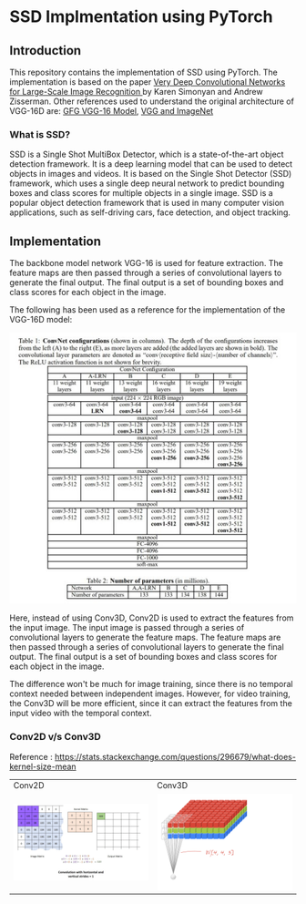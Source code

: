 # SSD Implmentation using PyTorch

## Introduction

This repository contains the implementation of SSD using PyTorch. The implementation is based on the paper [Very Deep Convolutional Networks for Large-Scale Image Recognition ](https://arxiv.org/pdf/1409.1556.pdf) by Karen Simonyan and Andrew Zisserman. Other references used to understand the original architecture of VGG-16D are: [GFG VGG-16 Model](https://www.geeksforgeeks.org/vgg-16-cnn-model/), [VGG and ImageNet](https://conx.readthedocs.io/en/latest/VGG16%20and%20ImageNet.html)

### What is SSD?

SSD is a Single Shot MultiBox Detector, which is a state-of-the-art object detection framework. It is a deep learning model that can be used to detect objects in images and videos. It is based on the Single Shot Detector (SSD) framework, which uses a single deep neural network to predict bounding boxes and class scores for multiple objects in a single image. SSD is a popular object detection framework that is used in many computer vision applications, such as self-driving cars, face detection, and object tracking.

## Implementation

The backbone model network VGG-16 is used for feature extraction. The feature maps are then passed through a series of convolutional layers to generate the final output. The final output is a set of bounding boxes and class scores for each object in the image.

The following has been used as a reference for the implementation of the VGG-16D model:

[![Table](/readme/ConvNet%20-%20Table.jpeg)](https://arxiv.org/pdf/1409.1556.pdf)

Here, instead of using Conv3D, Conv2D is used to extract the features from the input image. The input image is passed through a series of convolutional layers to generate the feature maps. The feature maps are then passed through a series of convolutional layers to generate the final output. The final output is a set of bounding boxes and class scores for each object in the image.

The difference won't be much for image training, since there is no temporal context needed between independent images. However, for video training, the Conv3D will be more efficient, since it can extract the features from the input video with the temporal context.

### Conv2D v/s Conv3D

Reference : https://stats.stackexchange.com/questions/296679/what-does-kernel-size-mean

<table>
<tr>
<td>Conv2D</td>
<td>Conv3D</td>
</tr>
<tr>
<td><img src="/readme/conv2d-explained.gif" alt="Conv2D" width="400"/></td>
<td><img src="/readme/conv3d-explained.gif" alt="Conv3D" width="400"/></td>
</tr>
</table>


